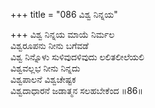 +++
title = "086 ವಿಶ್ವ ನಿನ್ನಯ"

+++
ವಿಶ್ವ ನಿನ್ನಯ ಮಾಯೆ ನಿರ್ಮಲ  
ವಿಶ್ವರೂಪನು ನೀನು ಬಗೆವಡೆ  
ವಿಶ್ವ ನಿನ್ನೊಳು ಸುಳಿವುದಳಿವುದು ಲಲಿತಲೀಲೆಯಲಿ  
ವಿಶ್ವವಲ್ಲಭ ನೀನು ನಿನ್ನದು  
ವಿಶ್ವಪಾಲನೆ ವಿಶ್ವಚೇಷ್ಟಕ  
ವಿಶ್ವದಾಧಾರನೆ ಜಡಾತ್ಮನ ಸಲಹಬೇಕೆಂದ     ॥86॥